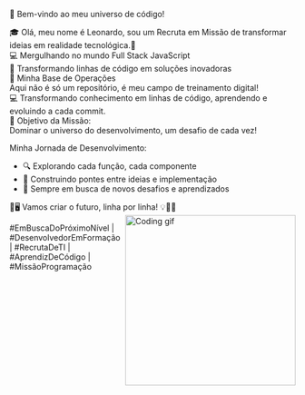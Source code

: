 🚀 Bem-vindo ao meu universo de código!

🎓 Olá, meu nome é Leonardo, sou um Recruta em Missão de transformar ideias em realidade tecnológica.🚀 <br>
💻 Mergulhando no mundo Full Stack JavaScript  <br>
🌟 Transformando linhas de código em soluções inovadoras <br>
📡 Minha Base de Operações <br>
Aqui não é só um repositório, é meu campo de treinamento digital! <br> 💻
Transformando conhecimento em linhas de código, aprendendo e evoluindo a cada commit. <br>
🎯 Objetivo da Missão: <br>
Dominar o universo do desenvolvimento, um desafio de cada vez! <br>

Minha Jornada de Desenvolvimento:
- 🔍 Explorando cada função, cada componente
- 🌈 Construindo pontes entre ideias e implementação
- 🚀 Sempre em busca de novos desafios e aprendizados


🚀🖥️ Vamos criar o futuro, linha por linha! 💡👩‍💻 
<img align="right" width="300" src="https://media.giphy.com/media/qgQUggAC3Pfv687qPC/giphy.gif" alt="Coding gif"> 

<p align="">
  #EmBuscaDoPróximoNível | #DesenvolvedorEmFormação | #RecrutaDeTI | #AprendizDeCódigo | #MissãoProgramação
</p>






<!---
LeonardoDias28/LeonardoDias28 is a ✨ special ✨ repository because its `README.md` (this file) appears on your GitHub profile.
You can click the Preview link to take a look at your changes.
--->
